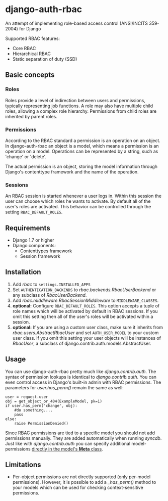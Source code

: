 django-auth-rbac
================

An attempt of implementing role-based access control (ANSI/INCITS 359-2004) for Django

Supported RBAC features:

* Core RBAC
* Hierarchical RBAC
* Static separation of duty (SSD)

Basic concepts
--------------
### Roles
Roles provide a level of indirection between users and permissions, typically representing job functions. A role may also have multiple child roles, allowing a complex role hierarchy. Permissions from child roles are inherited by parent roles.

### Permissions
According to the RBAC standard a permission is an operation on an object. In django-auth-rbac an object is a model, which means a permission is an operation on a model. Operations can be represented by a string, such as 'change' or 'delete'.

The actual permission is an object, storing the model information through Django's contenttype framework and the name of the operation.

### Sessions
An RBAC session is started whenever a user logs in. Within this session the user can choose which roles he wants to activate. By default all of the user's roles are activated. This behavior can be controlled through the setting `RBAC_DEFAULT_ROLES`.

Requirements
------------
* Django 1.7 or higher
* Django components:
    - Contenttypes framework
    - Session framework

Installation
------------
1. Add *rbac* to `settings.INSTALLED_APPS`
2. Set `AUTHENTICATION_BACKENDS` to *rbac.backends.RbacUserBackend* or any subclass of *RbacUserBackend*.
3. Add *rbac.middleware.RbacSessionMiddleware* to `MIDDLEWARE_CLASSES`.
4. **optional:** Configure `RBAC_DEFAULT_ROLES`. This option accepts a tuple of role names which will be activated by default in RBAC sessions. If you omit this setting then all of the user's roles will be activated within a session.
5. **optional:** If you are using a custom user class, make sure it inherits from *rbac.users.AbstractRbacUser* and set `AUTH_USER_MODEL` to your custom user class. If you omit this setting your user objects will be instances of *RbacUser*, a subclass of django.contrib.auth.models.AbstractUser.


Usage
-----
You can use django-auth-rbac pretty much like *django.contrib.auth*. The syntax of permission lookups is identical to *django.contrib.auth*. You can even control access in Django's built-in admin with RBAC permissions. The parameters for *user.has_perm()* remain the same as well:

    user = request.user
    obj = get_object_or_404(ExampleModel, pk=1)
    if user.has_perm('change', obj):
        #do something....
        pass
    else:
        raise PermissionDenied()


Since RBAC permissions are tied to a specific model you should not add permissions manually. They are added automatically when running *syncdb*. Just like with *django.contrib.auth* you can specify additional model-permissions [directly in the model's **Meta** class](http://docs.djangoproject.com/en/1.5/ref/models/options/#permissions).


Limitations
-----------
* Per-object permissions are not directly supported (only per-model permissions). However, it is possible to add a *_has_perm()* method to your models which can be used for checking context-sensitive permissions.


